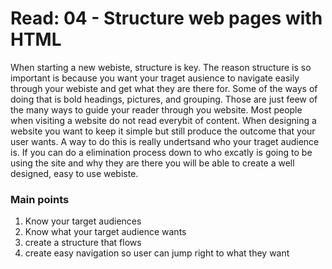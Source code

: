 # Read: 04  - Structure web pages with HTML
When starting a new webiste, structure is key. The reason structure is so important is because you want  your traget ausience to navigate easily through your webiste and get what they are there for. Some of the ways of doing that is bold headings, pictures, and grouping. Those are just feew of the many ways to guide your reader through you website. Most people when visiting a website do not read everybit of content. When designing a website you want to keep it simple but still produce the outcome that your user wants. A way to do this is really undertsand who your traget audience is. If you can do a elimination process down to who excatly is going to be using the site and why they are there you will be able to create a well designed, easy to use webiste.

### Main points
1. Know your target audiences
2. Know what your target audience wants
3. create a structure that flows
4. create easy navigation so user can jump right to what they want
